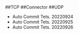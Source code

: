 ##TCP
##Connector
##UDP

- Auto Commit Tets. 20220924
- Auto Commit Tets. 20220925
- Auto Commit Tets. 20220926
